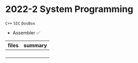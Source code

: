 # 2022-2 System Programming

`C++` `SIC` `DosBox`
- Assembler ✅




| files | summary |
|---|---|
|  |  |
|  |  |
|  |  |
|  |  |
